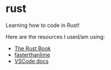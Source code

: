 # rust
Learning how to code in Rust!

Here are the resources I used/am using:
- [The Rust Book](https://doc.rust-lang.org/book/)
- [fasterthanlime](https://fasterthanli.me/articles/a-half-hour-to-learn-rust)
- [VSCode docs](https://code.visualstudio.com/docs/languages/rust)
